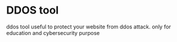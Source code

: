 # DDOS tool
 ddos tool
useful to protect your website from ddos attack.
only for education and cybersecurity purpose
